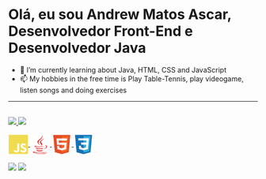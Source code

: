 

<h1>Olá, eu sou Andrew Matos Ascar, Desenvolvedor Front-End e Desenvolvedor Java </h1>

- 📘 I’m currently learning about Java, HTML, CSS and JavaScript
- 📫 My hobbies in the free time is Play Table-Tennis, play videogame, listen songs and doing exercises
<hr>
<br>

<div style="display: inline_block">
  <a href="https://github.com/AndrewAscar742">
  <img height="180em" src="https://github-readme-stats.vercel.app/api?username=AndrewAscar742&show_icons=true&theme=dark&include_all_commits=true&count_private=true"/>
  <img height="180em" src="https://github-readme-stats.vercel.app/api/top-langs/?username=AndrewAscar742&layout=compact&langs_count=7&theme=dark"/>
</div>
  
  <div style="display: inline_block"><br>
  <img align="center" alt="Andrew-Js" height="40" width="40" src="https://raw.githubusercontent.com/devicons/devicon/master/icons/javascript/javascript-plain.svg">
  <img align="center" alt="Andrew-Java" height="40" width="40" src="https://raw.githubusercontent.com/devicons/devicon/master/icons/java/java-plain.svg">
  <img align="center" alt="Andrew-HTML" height="40" width="40" src="https://raw.githubusercontent.com/devicons/devicon/master/icons/html5/html5-original.svg">
  <img align="center" alt="Andrew-CSS" height="40" width="40" src="https://raw.githubusercontent.com/devicons/devicon/master/icons/css3/css3-original.svg">

  <br>
  <br>
    
  <div> 
<a href = "mailto:andrewmatosascar@outlook.com"><img src="https://img.shields.io/badge/-Gmail-%23333?style=for-the-badge&logo=gmail&logoColor=white" target="_blank"></a>
<a href="https://www.linkedin.com/in/andrew-matos-ascar-0330b21b5/" target="_blank"><img src="https://img.shields.io/badge/-LinkedIn-%230077B5?style=for-the-badge&logo=linkedin&logoColor=white" target="_blank"></a> 
</div>

    
<!---
AndrewAscar742/AndrewAscar742 is a ✨ special ✨ repository because its `README.md` (this file) appears on your GitHub profile.
You can click the Preview link to take a look at your changes.
--->
